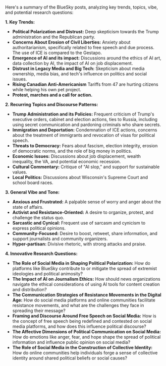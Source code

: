 Here's a summary of the BlueSky posts, analyzing key trends, topics, vibe, and potential research questions:

**1. Key Trends:**

*   **Political Polarization and Distrust:** Deep skepticism towards the Trump administration and the Republican party.
*   **Concerns About Erosion of Civil Liberties:** Anxiety about authoritarianism, specifically related to free speech and due process. The use of ICE is compared to the Gestapo.
*   **Emergence of AI and its impact:** Discussions around the ethics of AI art, data collection by AI, the impact of AI on job displacement.
*   **Distrust in Legacy Media and Big Tech:** Skepticism about media ownership, media bias, and tech's influence on politics and social issues.
*   **Rising Canadian Anti-Americanism** Tariffs from 47 are hurting citizens while helping his own pet project.
*   **Protest, marches and a call for action.**

**2. Recurring Topics and Discourse Patterns:**

*   **Trump Administration and its Policies:** Frequent criticism of Trump's executive orders, cabinet and election actions, ties to Russia, including using secret communication and pardoning criminals who share secrets.
*   **Immigration and Deportation:** Condemnation of ICE actions, concerns about the treatment of immigrants and revocation of visas for political speech.
*   **Threats to Democracy:** Fears about fascism, election integrity, erosion of democratic norms, and the role of big money in politics.
*   **Economic Issues:** Discussions about job displacement, wealth inequality, the VA, and potential economic recession.
*   **Cultural Commentary:** Critique of "AI slop," and support for sustainable values.
*   **Local Politics:** Discussions about Wisconsin's Supreme Court and school board races.

**3. General Vibe and Tone:**

*   **Anxious and Frustrated:** A palpable sense of worry and anger about the state of affairs.
*   **Activist and Resistance-Oriented:** A desire to organize, protest, and challenge the status quo.
*   **Sarcastic and Cynical:** Frequent use of sarcasm and cynicism to express political opinions.
*   **Community-Focused:** Desire to boost, retweet, share information, and support journalists and community organizers.
*   **Hyper-partisan:** Divisive rhetoric, with strong attacks and praise.

**4. Innovative Research Questions:**

*   **The Role of Social Media in Shaping Political Polarization:** How do platforms like BlueSky contribute to or mitigate the spread of extremist ideologies and political animosity?
*   **The Impact of AI on Journalism Ethics:** How should news organizations navigate the ethical considerations of using AI tools for content creation and distribution?
*   **The Communication Strategies of Resistance Movements in the Digital Age:** How do social media platforms and online communities facilitate resistance movements, and what are the challenges they face in spreading their message?
*   **Framing and Discourse Around Free Speech on Social Media:** How is the concept of free speech being redefined and contested on social media platforms, and how does this influence political discourse?
*   **The Affective Dimensions of Political Communication on Social Media:** How do emotions like anger, fear, and hope shape the spread of political information and influence public opinion on social media?
*   **The Role of Social Media in the Construction of Collective Identity:** How do online communities help individuals forge a sense of collective identity around shared political beliefs or social causes?

